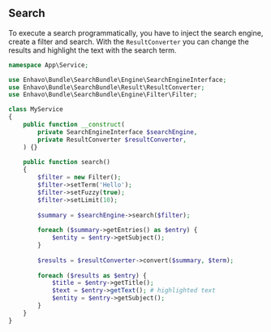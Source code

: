 ## Search

To execute a search programmatically, you have to inject the search engine, create a filter and search. With the `ResultConverter`
you can change the results and highlight the text with the search term.

```php
namespace App\Service;

use Enhavo\Bundle\SearchBundle\Engine\SearchEngineInterface;
use Enhavo\Bundle\SearchBundle\Result\ResultConverter;
use Enhavo\Bundle\SearchBundle\Engine\Filter\Filter;

class MyService
{
    public function __construct(
        private SearchEngineInterface $searchEngine,
        private ResultConverter $resultConverter,
    ) {}
    
    public function search() 
    {
        $filter = new Filter();
        $filter->setTerm('Hello');
        $filter->setFuzzy(true);
        $filter->setLimit(10);
        
        $summary = $searchEngine->search($filter);
        
        foreach ($summary->getEntries() as $entry) {
            $entity = $entry->getSubject();
        }
        
        $results = $resultConverter->convert($summary, $term);
        
        foreach ($results as $entry) {
            $title = $entry->getTitle();
            $text = $entry->getText(); # highlighted text
            $entity = $entry->getSubject();
        }
    }
}
```
